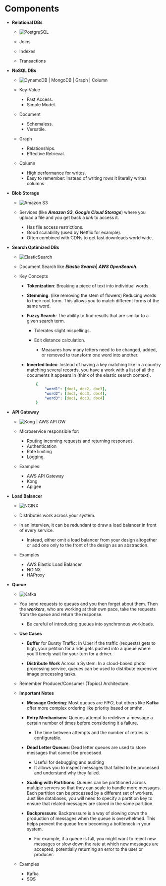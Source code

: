 # Components



- **Relational DBs**
    - ![PostgreSQL](../images/SD_Interview/Postgres.png)

    - Joins
    - Indexes
    - Transactions

- **NoSQL DBs**
    - ![DynamoDB | MongoDB | Graph | Column](../images/SD_Interview/Nosql.png)

    - Key-Value
        - Fast Access.
        - Simple Model.

    - Document
        - Schemaless.
        - Versatile.

    - Graph
        - Relationships.
        - Effective Retrieval.

    - Column
        - High performance for writes.
        - Easy to remember: Instead of writing rows it literally writes columns.

- **Blob Storage**
    - ![Amazon S3](../images/SD_Interview/BlobStorage.png)

    - Services (like __*Amazon S3*__, __*Google Cloud Storage*__) where you upload a file and you get back a *link* to access it.
        - Has file access restrictions.
        - Good scalability (used by Netflix for example).
        - Often combined with CDNs to get fast downloads world wide.

- **Search Optimized DBs**
    - ![ElasticSearch](../images/SD_Interview/ElasticSearch.png)

    - Document Search like __*Elastic Search*__| __*AWS OpenSearch*__.

    - Key Concepts
        - **Tokenization**: Breaking a piece of text into individual words.

        - **Stemming**: (like removing the stem of flowers) Reducing words to their root form. This allows you to match different forms of the same word.

        - **Fuzzy Search**: The ability to find results that are similar to a given search term.
            
            - Tolerates slight mispellings.
            
            - Edit distance calculation.
                - Measures how many letters need to be changed, added, or removed to transform one word into another.

        - **Inverted Index**: Instead of having a key matching like in a country matching several records, you have a work with a list of all the documents it appears in (think of the elastic search context).

            ```yaml
                {
                    "word1": [doc1, doc2, doc3],
                    "word2": [doc2, doc3, doc4],
                    "word3": [doc1, doc3, doc4]
                }
            ```

- **API Gateway**
    - ![Kong | AWS API GW](../images/SD_Interview/ApiGateway.png)

    - Microservice responsible for: 

        - Routing incoming requests and returning responses.
        - Authentication
        - Rate limiting
        - Logging.

    - Examples:
        - AWS API Gateway
        - Kong
        - Apigee

- **Load Balancer**
    - ![NGINX](../images/SD_Interview/NGINX.png)

    - Distributes work across your system.

    - In an interview, it can be redundant to draw a load balancer in front of every service.
        
        - Instead, either omit a load balancer from your design altogether or add one only to the front of the design as an abstraction.

    - Examples

        - AWS Elastic Load Balancer
        - NGINX
        - HAProxy

- **Queue**
    - ![Kafka](../images/SD_Interview/Kafka.png)

    - You send requests to queues and you then forget about them. Then the __*workers*__, who are working at their own pace, take the requests from the queue and return the response.

        - Be careful of introducing queues into synchronous workloads.

    - **Use Cases**

        - **Buffer** for Bursty Traffic: In Uber if the traffic (requests) gets to high, your petition for a ride gets pushed into a queue where you'll timely wait for your turn for a driver.

        - **Distribute Work** Across a System: In a cloud-based photo processing service, queues can be used to distribute expensive image processing tasks.

    - Remember Producer/Consumer (Topics) Architecture.

    - **Important Notes**

        - **Message Ordering**: Most queues are *FIFO*, but others like __Kafka__ offer more complex ordering like priority based or smthn.

        - **Retry Mechanisms**: Queues attempt to redeliver a message a certain number of times before considering it a failure.
            - The time between attempts and the number of retries is configurable.

        - **Dead Letter Queues**: Dead letter queues are used to store messages that cannot be processed.
            - Useful for debugging and auditing
            - It allows you to inspect messages that failed to be processed and understand why they failed.

        - **Scaling with Partitions**: Queues can be partitioned across multiple servers so that they can scale to handle more messages. Each partition can be processed by a different set of workers. Just like databases, you will need to specify a partition key to ensure that related messages are stored in the same partition.

        - **Backpressure**: Backpressure is a way of slowing down the production of messages when the queue is overwhelmed. This helps prevent the queue from becoming a bottleneck in your system. 
            - For example, if a queue is full, you might want to reject new messages or slow down the rate at which new messages are accepted, potentially returning an error to the user or producer.

    - Examples

        - Kafka
        - SQS
